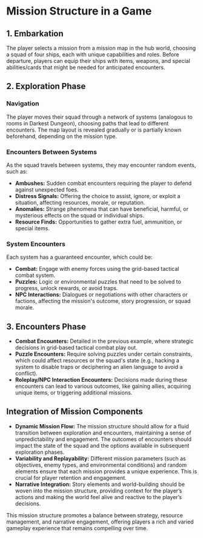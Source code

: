 # Mission Structure in a Game

## 1. Embarkation
The player selects a mission from a mission map in the hub world, choosing a squad of four ships, each with unique capabilities and roles.
Before departure, players can equip their ships with items, weapons, and special abilities/cards that might be needed for anticipated encounters.

## 2. Exploration Phase
### Navigation
The player moves their squad through a network of systems (analogous to rooms in Darkest Dungeon), choosing paths that lead to different encounters. The map layout is revealed gradually or is partially known beforehand, depending on the mission type.

### Encounters Between Systems
As the squad travels between systems, they may encounter random events, such as:
- **Ambushes:** Sudden combat encounters requiring the player to defend against unexpected foes.
- **Distress Signals:** Offering the choice to assist, ignore, or exploit a situation, affecting resources, morale, or reputation.
- **Anomalies:** Strange phenomena that can have beneficial, harmful, or mysterious effects on the squad or individual ships.
- **Resource Finds:** Opportunities to gather extra fuel, ammunition, or special items.

### System Encounters
Each system has a guaranteed encounter, which could be:
- **Combat:** Engage with enemy forces using the grid-based tactical combat system.
- **Puzzles:** Logic or environmental puzzles that need to be solved to progress, unlock rewards, or avoid traps.
- **NPC Interactions:** Dialogues or negotiations with other characters or factions, affecting the mission's outcome, story progression, or squad morale.

## 3. Encounters Phase
- **Combat Encounters:** Detailed in the previous example, where strategic decisions in grid-based tactical combat play out.
- **Puzzle Encounters:** Require solving puzzles under certain constraints, which could affect resources or the squad's state (e.g., hacking a system to disable traps or deciphering an alien language to avoid a conflict).
- **Roleplay/NPC Interaction Encounters:** Decisions made during these encounters can lead to various outcomes, like gaining allies, acquiring unique items, or triggering additional missions.

## Integration of Mission Components
- **Dynamic Mission Flow:** The mission structure should allow for a fluid transition between exploration and encounters, maintaining a sense of unpredictability and engagement. The outcomes of encounters should impact the state of the squad and the options available in subsequent exploration phases.
- **Variability and Replayability:** Different mission parameters (such as objectives, enemy types, and environmental conditions) and random elements ensure that each mission provides a unique experience. This is crucial for player retention and engagement.
- **Narrative Integration:** Story elements and world-building should be woven into the mission structure, providing context for the player’s actions and making the world feel alive and reactive to the player’s decisions.

This mission structure promotes a balance between strategy, resource management, and narrative engagement, offering players a rich and varied gameplay experience that remains compelling over time.
